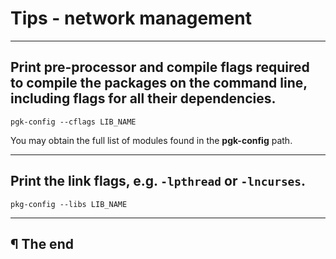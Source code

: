 # Tips - network management

---

## Print pre-processor and compile flags required to compile the packages on the command line, including flags for all their dependencies.

```
pgk-config --cflags LIB_NAME
```

You may obtain the full list of modules found in the **pgk-config** path.

---

## Print the link flags, e.g. `-lpthread` or `-lncurses`.

```
pkg-config --libs LIB_NAME
```

---

## ¶ The end

